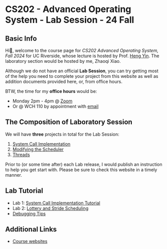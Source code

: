 # CS202 - Advanced Operating System - Lab Session - 24 Fall

## Basic Info

Hi👋, welcome to the course page for *CS202 Advanced Operating System, Fall 2024* for UC Riverside, whose lecture is hosted by Prof. [Heng Yin](https://www.cs.ucr.edu/~heng/). The laboratory section would be hosted by me, Zhaoqi Xiao. 

Although we do not have an official **Lab Session**, you can try getting most of the help you need to complete your project from this website as well as addition documents provided here, or, from office hours. 

BTW, the time for my **office hours** would be:

* Monday 2pm - 4pm @ [Zoom](https://ucr.zoom.us/j/91841068999?pwd=pgoHm11EtQ1nvmz70sfpQBTUJEDTam.1)
* Or @ WCH 110 by appointment with [email](mailto:zxiao033@ucr.edu)

## The Composition of Laboratory Session

We will have **three** projects in total for the Lab Session:

1. [System Call Implementation](https://www.cs.ucr.edu/~heng/teaching/cs202-fall24/lab1.pdf)
2. [Modifying the Scheduler](https://www.cs.ucr.edu/~heng/teaching/cs202-fall24/lab2.pdf)
3. [Threads](https://www.cs.ucr.edu/~heng/teaching/cs202-fall24/lab3.pdf)

Prior to (or some time after) each Lab release, I would publish an instruction to help you get start with. Please be sure to check this website in a timely manner.

## Lab Tutorial

* Lab 1: [System Call Implementation Tutorial](lab-tutorials/lab1.md)
* Lab 2: [Lottery and Stride Scheduling](lab-tutorials/lab2.md)
* [Debugging Tips](./lab-tutorials/debug.md)

## Additional Links

* [Course websites](https://www.cs.ucr.edu/~heng/teaching/cs202-fall24/index.html)